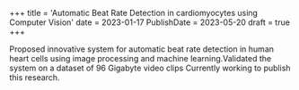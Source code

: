 +++
title = 'Automatic Beat Rate Detection in cardiomyocytes using Computer Vision'
date = 2023-01-17
PublishDate = 2023-05-20
draft = true
+++

Proposed innovative system for automatic
beat rate detection in human heart cells
using image processing and machine
learning.Validated the system on a dataset
of 96 Gigabyte video clips Currently
working to publish this research.
